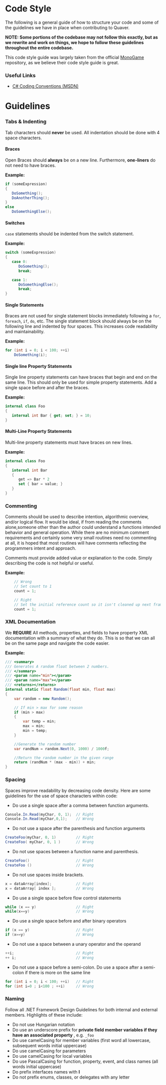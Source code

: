 # Code Style

The following is a general guide of how to structure your code and some of the guidelines we have in place when contributing to Quaver. 

**NOTE: Some portions of the codebase may not follow this exactly, but as we rewrite and work on things, we hope to follow these guidelines throughout the entire codebase.**

This code style guide was largely taken from the official [MonoGame](https://github.com/MonoGame/MonoGame) repository, as we believe their code style guide is great.

### Useful Links ###
* [C# Coding Conventions (MSDN)](http://msdn.microsoft.com/en-us/library/ff926074.aspx)

# Guidelines

### Tabs & Indenting ###

Tab characters should **never** be used. All indentation should be done with 4 space characters.

#### Braces ####

Open Braces should **always** be on a new line. Furthermore, **one-liners** do not need to have braces.

**Example:**
```cs
if (someExpression)
{
   DoSomething();
   DoAnotherThing();
}
else
   DoSomethingElse();
```

#### Switches ####

`case` statements should be indented from the switch statement.

**Example:**
```cs
switch (someExpression) 
{
   case 0:
      DoSomething();
      break;

   case 1:
      DoSomethingElse();
      break;
}
```

#### Single Statements ####

Braces are not used for single statement blocks immediately following a `for`, `foreach`, `if`, `do`, etc. The single statement block should always be on the following line and indented by four spaces. This increases code readability and maintainability.

**Example:**
```cs
for (int i = 0; i < 100; ++i)
    DoSomething(i);
```


#### Single line Property Statements ####

Single line property statements can have braces that begin and end on the same line. This should only be used for simple property statements. Add a single space before and after the braces.  

**Example:**
```cs
internal class Foo
{
   internal int Bar { get; set; } = 10;
}
```

#### Multi-Line Property Statements ####

Multi-line property statements must have braces on new lines.

**Example:**
```cs
internal class Foo
{
   internal int Bar
   {
      get => Bar * 2
      set { bar = value; }
   }
}
```

### Commenting ###

Comments should be used to describe intention, algorithmic overview, and/or logical flow.  It would be ideal, if from reading the comments alone,someone other than the author could understand a functions intended behavior and general operation. While there are no minimum comment requirements and certainly some very small routines need no commenting at all, it is hoped that most routines will have comments reflecting the programmers intent and approach.

Comments must provide added value or explanation to the code. Simply describing the code is not helpful or useful.

**Example:**
```cs
    // Wrong
    // Set count to 1
    count = 1;

    // Right
    // Set the initial reference count so it isn't cleaned up next frame
    count = 1;
```

### XML Documentation ###

We **REQUIRE** All methods, properties, and fields to have property XML documentation with a summary of what they do. This is so that we can all be on the same page and navigate the code easier.

**Example:**
```cs
/// <summary>
/// Generates A random float between 2 numbers.
/// </summary>
/// <param name="min"></param>
/// <param name="max"></param>
/// <returns></returns>
internal static float Random(float min, float max)
{
    var random = new Random();

    // If min > max for some reason
    if (min > max)
    {
        var temp = min;
        max = min;
        min = temp;
    }

    //Generate the random number
    var randNum = random.Next(0, 1000) / 1000f;

    //Return the random number in the given range
    return (randNum * (max - min)) + min;
}
```

### Spacing ###

Spaces improve readability by decreasing code density. Here are some guidelines for the use of space characters within code:

* Do use a single space after a comma between function arguments.
```cs
Console.In.Read(myChar, 0, 1);  // Right
Console.In.Read(myChar,0,1);    // Wrong
```
* Do not use a space after the parenthesis and function arguments
```cs
CreateFoo(myChar, 0, 1)         // Right
CreateFoo( myChar, 0, 1 )       // Wrong
```
* Do not use spaces between a function name and parenthesis.
```cs
CreateFoo()                     // Right
CreateFoo ()                    // Wrong
```
* Do not use spaces inside brackets.
```cs
x = dataArray[index];           // Right
x = dataArray[ index ];         // Wrong
```
* Do use a single space before flow control statements
```cs
while (x == y)                  // Right
while(x==y)                     // Wrong
```
* Do use a single space before and after binary operators
```cs
if (x == y)                     // Right
if (x==y)                       // Wrong
```
* Do not use a space between a unary operator and the operand
```cs
++i;                            // Right
++ i;                           // Wrong
```
* Do not use a space before a semi-colon. Do use a space after a semi-colon if there is more on the same line
```cs
for (int i = 0; i < 100; ++i)   // Right
for (int i=0 ; i<100 ; ++i)     // Wrong
```

### Naming ###

Follow all .NET Framework Design Guidelines for both internal and external members. Highlights of these include:
* Do not use Hungarian notation
* Do use an underscore prefix for **private field member variables if they have an associated property** , e.g. `_foo`
* Do use camelCasing for member variables (first word all lowercase, subsequent words initial uppercase)
* Do use camelCasing for parameters
* Do use camelCasing for local variables
* Do use PascalCasing for function, property, event, and class names (all words initial uppercase)
* Do prefix interfaces names with **I**
* Do not prefix enums, classes, or delegates with any letter